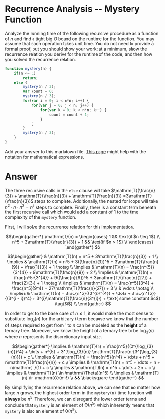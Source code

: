 # Recurrence Analysis -- Mystery Function

Analyze the running time of the following recursive procedure as a function of
$n$ and find a tight big $O$ bound on the runtime for the function. You may
assume that each operation takes unit time. You do not need to provide a formal
proof, but you should show your work: at a minimum, show the recurrence relation
you derive for the runtime of the code, and then how you solved the recurrence
relation.

```javascript
function mystery(n) {
    if(n <= 1)
        return;
    else {
        mystery(n / 3);
        var count = 0;
        mystery(n / 3);
        for(var i = 0; i < n*n; i++) {
            for(var j = 0; j < n; j++) {
                for(var k = 0; k < n*n; k++) {
                    count = count + 1;
                }
            }
        }
        mystery(n / 3);
    }
}
```

Add your answer to this markdown file. [This
page](https://docs.github.com/en/get-started/writing-on-github/working-with-advanced-formatting/writing-mathematical-expressions)
might help with the notation for mathematical expressions.

# Answer

The three recursive calls in the `else` clause will take $\mathrm{T}(\frac{n}{3}) + \mathrm{T}(\frac{n}{3}) + \mathrm{T}(\frac{n}{3}) =3\mathrm{T}(\frac{n}{3})$ steps to complete. Additionally, the nested for loops will take $n^{2} \cdot n \cdot n^2 = n^5$ steps to complete. Finally, there is a constant term beneath the first recursive call which would add a constant of $1$ to the time complexity of the `mystery` function.

First, I will solve the recurrence relation for this implementation.


$$\begin{gather*}
\mathrm{T}(n) =
 \begin{cases}
1 && \text{if $n \leq 1$} \\
n^5 + 3\mathrm{T}(\frac{n}{3}) + 1 && \text{if $n > 1$} \\
\end{cases}
\end{gather*}
$$

$$\begin{gather}
& \mathrm{T}(n) = n^5 + 3\mathrm{T}(\frac{n}{3}) + 1 \\
\implies & \mathrm{T}(n) = n^5 + 3((\frac{n}{3})^5 + 3\mathrm{T}(\frac{n}{9}) + \frac{1}{3}) + 1 \notag \\
\implies & \mathrm{T}(n) = \frac{n^{5}}{3^{4}} + 9\mathrm{T}(\frac{n}{9}) + 2 \\
\implies & \mathrm{T}(n) = \frac{n^5}{3^{4}} + 9((\frac{n}{9})^5 + 3\mathrm{T}(\frac{n}{27}) + \frac{2}{3}) + 1 \notag \\
\implies & \mathrm{T}(n) = \frac{n^5}{3^4} + \frac{n^5}{9^4} + 27\mathrm{T}(\frac{n}{27}) + 3 \\
& \vdots \notag \\
\implies & \mathrm{T}(n) = \frac{n^5}{(3^{i})^{4}} + \dots + \frac{n^{5}}{(3^{i - i})^4} + 3^{i}\mathrm{T}(\frac{n}{3^{i}}) + \text{ some constant $c$} \tag{$i$} \\
\end{gather}
$$

In order to get to the base case of $n \leq 1$, it would make the most sense to substitute $\log_{3}(n)$ for the arbitrary $i$ term because we know that the number of steps required to get from $1$ to $n$ can be modeled as the **height** of a ternary tree. Moreover, we know the height of a ternary tree to be $\log_{3}(n)$ where $n$ represents the discretionary input size.

$$\begin{gather*}
\implies & \mathrm{T}(n) = \frac{n^5}{(3^{\log_{3}(n)})^4} + \dots + n^{5} + 3^{\log_{3}(n)} \mathrm{T}(\frac{n}{3^{\log_{3}(n)}}) + c \\
\implies & \mathrm{T}(n) = \frac{n^5}{n^4} + \dots + n^5 + n\mathrm{T}(\frac{n}{n}) + c \\
\implies & \mathrm{T}(n) = n^5 + \dots + n + n\mathrm{T}(1) + c \\
\implies & \mathrm{T}(n) = n^5 + \dots + 2n + c \\
\implies & \mathrm{T}(n) \in \mathrm{\Theta}(n^5) \\
\implies & \mathrm{T}(n) \in \mathrm{O}(n^5) \\
&& \blacksquare
\end{gather*}
$$

By simplifying the recurrence relation above, we can see that no matter how large $n$ grows, the highest order term in the `mystery(n)` time function will **always** be $n^5$. Therefore, we can disregard the lower order terms and conclude that `mystery` is an element of $\mathrm{\Theta}(n^5)$ which inherently means that `mystery` is also an element of $\mathrm{O}(n^5)$.